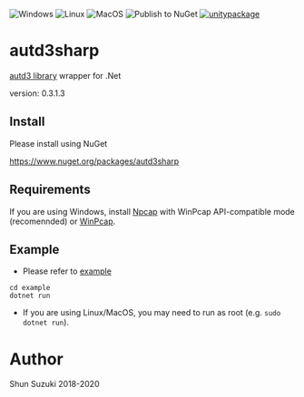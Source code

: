 ![Windows](https://github.com/shinolab/autd3sharp/workflows/Windows/badge.svg?branch=v0.3)
![Linux](https://github.com/shinolab/autd3sharp/workflows/Linux/badge.svg?branch=v0.3)
![MacOS](https://github.com/shinolab/autd3sharp/workflows/MacOS/badge.svg?branch=v0.3)
![Publish to NuGet](https://github.com/shinolab/autd3sharp/workflows/Publish%20to%20NuGet/badge.svg?branch=v0.3)
[![unitypackage](https://github.com/shinolab/autd3sharp/workflows/unitypackage/badge.svg)](https://github.com/shinolab/autd3sharp/releases)

# autd3sharp

[autd3 library](https://github.com/shinolab/autd3-library-software) wrapper for .Net

version: 0.3.1.3

## Install

Please install using NuGet

https://www.nuget.org/packages/autd3sharp

## Requirements

If you are using Windows, install [Npcap](https://nmap.org/npcap/) with WinPcap API-compatible mode (recomennded) or [WinPcap](https://www.winpcap.org/).

## Example

* Please refer to [example](./example)

```
cd example
dotnet run
```

* If you are using Linux/MacOS, you may need to run as root (e.g. `sudo dotnet run`).

# Author

Shun Suzuki 2018-2020
